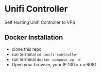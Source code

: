 # Unifi Controller
 Self Hosting Unifi Controller to VPS

 ## Docker Installation
 - clone this repo
 - run terminal `cd unifi-controller`
 - run terminal `docker compose up -d`
 - Open your browser, your IP 130.x.x.x:8081
